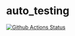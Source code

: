 # auto_testing
[![Github Actions Status](https://github.com/nikon2127/auto_testing/actions/workflows/main.yml/badge.svg)](https://github.com/nikon2127/auto_testing/actions)
